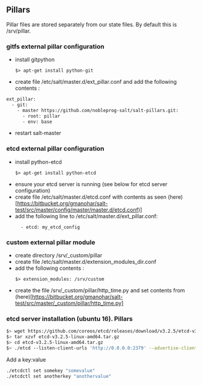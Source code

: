 ## Pillars
Pillar files are stored separately from our state files. By default this is /srv/pillar.

### gitfs external pillar configuration
- install gitpython      
  ```
  $> apt-get install python-git
  ```
- create file /etc/salt/master.d/ext_pillar.conf and add the following contents :     
```sh
ext_pillar:
  - git:
    - master https://github.com/nobleprog-salt/salt-pillars.git:
      - root: pillar
      - env: base
```
- restart salt-master

### etcd external pillar configuration
- install python-etcd       
  ```
  $> apt-get install python-etcd
  ```
- ensure your etcd server is running (see below for etcd server configuration)
- create file /etc/salt/master.d/etcd.conf with contents as seen (here)[https://bitbucket.org/gmanohar/salt-test/src/master/config/master/master.d/etcd.conf)]
- add the following line to /etc/salt/master.d/ext_pillar.conf:       
  ```
    - etcd: my_etcd_config
  ```


### custom external pillar module
- create directory /srv/\_custom/pillar
- create file /etc/salt/master.d/extension_modules_dir.conf
- add the following contents :
  ```
  $> extension_modules: /srv/custom
  ```
- create the file /srv/\_custom/pillar/http_time.py and set contents from (here)[https://bitbucket.org/gmanohar/salt-test/src/master/_custom/pillar/http_time.py]  




### etcd server installation (ubuntu 16). Pillars
```sh
$> wget https://github.com/coreos/etcd/releases/download/v3.2.5/etcd-v3.2.5-linux-amd64.tar.gz
$> tar xzvf etcd-v3.2.5-linux-amd64.tar.gz
$> cd etcd-v3.2.5-linux-amd64.tar.gz
$> ./etcd --listen-client-urls 'http://0.0.0.0:2379' --advertise-client-urls 'http://localhost:2379'
```

Add a key:value
```sh
./etcdctl set somekey "somevalue"
./etcdctl set anotherkey "anothervalue"
```
